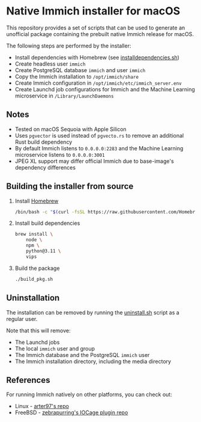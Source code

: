# Native Immich installer for macOS

This repository provides a set of scripts that can be used to generate an unofficial package containing the prebuilt native Immich release for macOS.

The following steps are performed by the installer:

* Install dependencies with Homebrew (see [installdependencies.sh](./Scripts/installdependencies.sh))
* Create headless user `immich`
* Create PostgreSQL database `immich` and user `immich`
* Copy the Immich installation to `/opt/immich/share`
* Create Immich configuration in `/opt/immich/etc/immich_server.env`
* Create Launchd job configurations for Immich and the Machine Learning microservice in `/Library/LaunchDaemons`

## Notes

* Tested on macOS Sequoia with Apple Silicon
* Uses `pgvector` is used instead of `pgvecto.rs` to remove an additional Rust build dependency
* By default Immich listens to `0.0.0.0:2283` and the Machine Learning microservice listens to `0.0.0.0:3001`
* JPEG XL support may differ official Immich due to base-image's dependency differences

## Building the installer from source

1. Install [Homebrew](https://brew.sh)
    ```sh
    /bin/bash -c "$(curl -fsSL https://raw.githubusercontent.com/Homebrew/install/HEAD/install.sh)"
    ```
2. Install build dependencies
    ```sh
    brew install \
        node \
        npm \
        python@3.11 \
        vips
    ```
3. Build the package
    ```sh
    ./build_pkg.sh
    ```

## Uninstallation

The installation can be removed by running the [uninstall.sh](./uninstall.sh) script as a regular user.

Note that this will remove:

* The Launchd jobs
* The local `immich` user and group
* The Immich database and the PostgreSQL `immich` user
* The Immich installation directory, including the media directory

## References

For running Immich natively on other platforms, you can check out:

* Linux - [arter97's repo](https://github.com/arter97/immich-native)
* FreeBSD - [zebrapurring's IOCage plugin repo](https://github.com/zebrapurring/iocage-plugin-immich)
